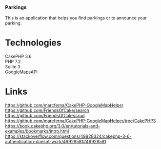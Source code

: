 ### Parkings

This is an application that helps you find parkings or to announce your parking.

# Technologies

CakePHP 3.6  
PHP 7.2  
Sqlite 3  
GoogleMapsAPI  


# Links

https://github.com/marcferna/CakePHP-GoogleMapHelper  
https://github.com/FriendsOfCake/search  
https://github.com/FriendsOfCake/crud
https://github.com/marcferna/CakePHP-GoogleMapHelper/tree/CakePHP3
https://book.cakephp.org/3.0/en/tutorials-and-examples/bookmarks/intro.html
https://stackoverflow.com/questions/49928324/cakephp-3-6-authentication-doesnt-work/49928581#49928581  
